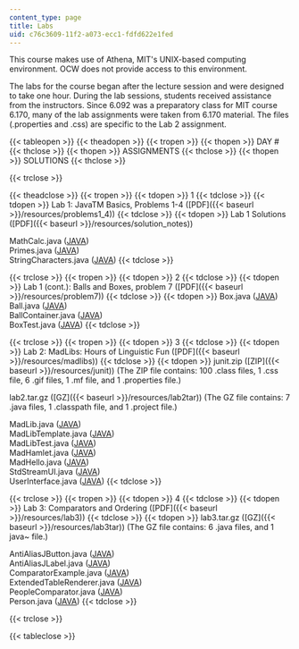 ```yaml
---
content_type: page
title: Labs
uid: c76c3609-11f2-a073-ecc1-fdfd622e1fed
---
```


This course makes use of Athena, MIT's UNIX-based computing environment. OCW does not provide access to this environment.

The labs for the course began after the lecture session and were designed to take one hour. During the lab sessions, students received assistance from the instructors. Since 6.092 was a preparatory class for MIT course 6.170, many of the lab assignments were taken from 6.170 material. The files (.properties and .css) are specific to the Lab 2 assignment.

{{< tableopen >}}
{{< theadopen >}}
{{< tropen >}}
{{< thopen >}}
DAY #
{{< thclose >}}
{{< thopen >}}
ASSIGNMENTS
{{< thclose >}}
{{< thopen >}}
SOLUTIONS
{{< thclose >}}

{{< trclose >}}

{{< theadclose >}}
{{< tropen >}}
{{< tdopen >}}
1
{{< tdclose >}}
{{< tdopen >}}
Lab 1: JavaTM Basics, Problems 1-4 ([PDF]({{< baseurl >}}/resources/problems1_4))
{{< tdclose >}}
{{< tdopen >}}
Lab 1 Solutions ([PDF]({{< baseurl >}}/resources/solution_notes))  
  
MathCalc.java ([JAVA](/courses/electrical-engineering-and-computer-science/6-092-java-preparation-for-6-170-january-iap-2006/labs/MathCalc.java))  
Primes.java ([JAVA](/courses/electrical-engineering-and-computer-science/6-092-java-preparation-for-6-170-january-iap-2006/labs/Primes.java))  
StringCharacters.java ([JAVA](/courses/electrical-engineering-and-computer-science/6-092-java-preparation-for-6-170-january-iap-2006/labs/StringCharacters.java))
{{< tdclose >}}

{{< trclose >}}
{{< tropen >}}
{{< tdopen >}}
2
{{< tdclose >}}
{{< tdopen >}}
Lab 1 (cont.): Balls and Boxes, problem 7 ([PDF]({{< baseurl >}}/resources/problem7))
{{< tdclose >}}
{{< tdopen >}}
Box.java ([JAVA](/courses/electrical-engineering-and-computer-science/6-092-java-preparation-for-6-170-january-iap-2006/labs/Box.java))  
Ball.java ([JAVA](/courses/electrical-engineering-and-computer-science/6-092-java-preparation-for-6-170-january-iap-2006/labs/Ball.java))  
BallContainer.java ([JAVA](/courses/electrical-engineering-and-computer-science/6-092-java-preparation-for-6-170-january-iap-2006/labs/BallContainer.java))  
BoxTest.java ([JAVA](/courses/electrical-engineering-and-computer-science/6-092-java-preparation-for-6-170-january-iap-2006/labs/BoxTest.java))
{{< tdclose >}}

{{< trclose >}}
{{< tropen >}}
{{< tdopen >}}
3
{{< tdclose >}}
{{< tdopen >}}
Lab 2: MadLibs: Hours of Linguistic Fun ([PDF]({{< baseurl >}}/resources/madlibs))
{{< tdclose >}}
{{< tdopen >}}
junit.zip ([ZIP]({{< baseurl >}}/resources/junit)) (The ZIP file contains: 100 .class files, 1 .css file, 6 .gif files, 1 .mf file, and 1 .properties file.)  
  
lab2.tar.gz ([GZ]({{< baseurl >}}/resources/lab2tar)) (The GZ file contains: 7 .java files, 1 .classpath file, and 1 .project file.)  
  
MadLib.java ([JAVA](/courses/electrical-engineering-and-computer-science/6-092-java-preparation-for-6-170-january-iap-2006/labs/MadLib.java))  
MadLibTemplate.java ([JAVA](/courses/electrical-engineering-and-computer-science/6-092-java-preparation-for-6-170-january-iap-2006/labs/MadLibTemplate.java))  
MadLibTest.java ([JAVA](/courses/electrical-engineering-and-computer-science/6-092-java-preparation-for-6-170-january-iap-2006/labs/MadLibTest.java))  
MadHamlet.java ([JAVA](/courses/electrical-engineering-and-computer-science/6-092-java-preparation-for-6-170-january-iap-2006/labs/MadHamlet.java))  
MadHello.java ([JAVA](/courses/electrical-engineering-and-computer-science/6-092-java-preparation-for-6-170-january-iap-2006/labs/MadHello.java))  
StdStreamUI.java ([JAVA](/courses/electrical-engineering-and-computer-science/6-092-java-preparation-for-6-170-january-iap-2006/labs/StdStreamUI.java))  
UserInterface.java ([JAVA](/courses/electrical-engineering-and-computer-science/6-092-java-preparation-for-6-170-january-iap-2006/labs/UserInterface.java))
{{< tdclose >}}

{{< trclose >}}
{{< tropen >}}
{{< tdopen >}}
4
{{< tdclose >}}
{{< tdopen >}}
Lab 3: Comparators and Ordering ([PDF]({{< baseurl >}}/resources/lab3))
{{< tdclose >}}
{{< tdopen >}}
lab3.tar.gz ([GZ]({{< baseurl >}}/resources/lab3tar)) (The GZ file contains: 6 .java files, and 1 java~ file.)  
  
AntiAliasJButton.java ([JAVA](/courses/electrical-engineering-and-computer-science/6-092-java-preparation-for-6-170-january-iap-2006/labs/AntiAliasJButton.java))  
AntiAliasJLabel.java ([JAVA](/courses/electrical-engineering-and-computer-science/6-092-java-preparation-for-6-170-january-iap-2006/labs/AntiAliasJLabel.java))  
ComparatorExample.java ([JAVA](/courses/electrical-engineering-and-computer-science/6-092-java-preparation-for-6-170-january-iap-2006/labs/ComparatorExample.java))  
ExtendedTableRenderer.java ([JAVA](/courses/electrical-engineering-and-computer-science/6-092-java-preparation-for-6-170-january-iap-2006/labs/ExtendedTableRenderer.java))  
PeopleComparator.java ([JAVA](/courses/electrical-engineering-and-computer-science/6-092-java-preparation-for-6-170-january-iap-2006/labs/PeopleComparator.java))  
Person.java ([JAVA](/courses/electrical-engineering-and-computer-science/6-092-java-preparation-for-6-170-january-iap-2006/labs/Person.java))
{{< tdclose >}}

{{< trclose >}}

{{< tableclose >}}